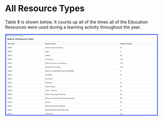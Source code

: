 # All Resource Types

Table 8 is shown below. It counts up all of the times all of the Education Resources were used during a learning activity throughout the year.

![](../../.gitbook/assets/ci_table8_1.png)

